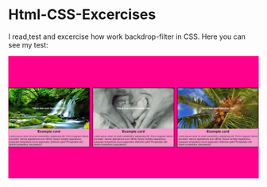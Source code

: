 # Html-CSS-Excercises
I read,test and excercise how work backdrop-filter in CSS. Here you can see my test:

<center><img src="https://github.com/kadoubleU/Html-CSS-Excercises/blob/main/00.cssPropertiesExcercise/01.backdrop-filter/backdrop-filter.JPG" alt="CSS backdrop-filter"></center>
